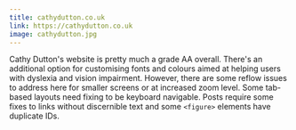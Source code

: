 ```yaml
---
title: cathydutton.co.uk
link: https://cathydutton.co.uk
image: cathydutton.jpg
---
```


Cathy Dutton's website is pretty much a grade AA overall. There's an additional option for customising fonts and colours aimed at helping users with dyslexia and vision impairment. However, there are some reflow issues to address here for smaller screens or at increased zoom level. Some tab-based layouts need fixing to be keyboard navigable. Posts require some fixes to links without discernible text and some `<figure>` elements have duplicate IDs.
